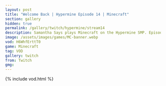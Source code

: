 ```yaml
---
layout: post
title: "Welcome Back | Hypermine Episode 14 | Minecraft"
section: gallery
hidden: true
permalink: /gallery/twitch/hypermine/stream14
description: Samantha Says plays Minecraft on the Hypermine SMP. Episode 14.
image: /assets/images/games/MC-banner.webp
vod: H6WhfErttT0
game: Minecraft
tag: VOD
gallery: twitch
from: Twitch
gmg:
---
```

{% include vod.html %}